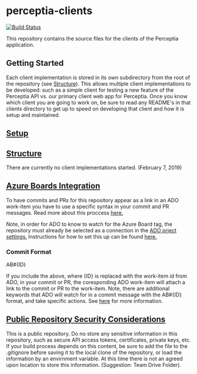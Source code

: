 # perceptia-clients
[![Build Status](https://dev.azure.com/uw-thalesians/Capstone%202019/_apis/build/status/uw-thalesians.perceptia-clients?branchName=master)](https://dev.azure.com/uw-thalesians/Capstone%202019/_build/latest?definitionId=2&branchName=master)


This repository contains the source files for the clients of the Perceptia application. 

## Getting Started
Each client implementation is stored in its own subdirectory from the root of the repository (see [Structure](#structure)). This allows multiple client implementations to be developed: such as a simple client for testing a new feature of the Perceptia API vs. our primary client web app for Perceptia. Once you know which client you are going to work on, be sure to read any README's in that clients directory to get up to speed on developing that client and how it is setup and maintained. 

## [Setup](#setup)

## [Structure](#structure)
There are currently no client implementations started. (February 7, 2019)

## [Azure Boards Integration](#azure-boards-integration)
To have commits and PRs for this repository appear as a link in an ADO work-item you have to use a specific syntax in your commit and PR messages. Read more about this proccess [here.](https://docs.microsoft.com/en-us/azure/devops/boards/github/link-to-from-github?view=vsts)

Note, in order for ADO to know to watch for the Azure Board tag, the repository must already be selected as a connection in the [ADO prject settings.](https://dev.azure.com/uw-thalesians/Capstone%202019/_settings/boards-external-integration) Instructions for how to set this up can be found [here.](https://docs.microsoft.com/en-us/azure/devops/boards/github/index?view=vsts) 

### Commit Format
AB#{ID}

If you include the above, where {ID} is replaced with the work-item id from ADO, in your commit or PR, the coresponding ADO work-item will attach a link to the commit or PR to the work-item. Note, there are additional keywords that ADO will watch for in a commit message with the AB#{ID} format, and take specific actions. See [here](https://docs.microsoft.com/en-us/azure/devops/boards/github/link-to-from-github?view=vsts) for more information.  


## [Public Repository Security Considerations](#security-considerations)
This is a public repository. Do no store any sensitive information in this repository, such as secure API access tokens, certificates, private keys, etc. If your build process depends on this content, be sure to add the file to the .gitignore before saving it to the local clone of the repository, or load the information by an envirnment variable. At this time there is not an agreed upon location to store this information. (Suggestion: Team Drive Folder).
